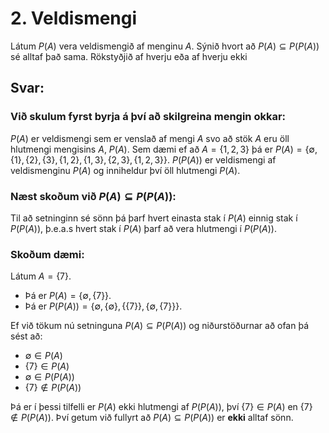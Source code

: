 # 2. Veldismengi 
Látum $P(A)$ vera veldismengið af menginu $A$. Sýnið hvort að $P(A) \subseteq P(P(A))$ sé alltaf það sama. Rökstyðjið af hverju eða af hverju ekki

## Svar: 

### Við skulum fyrst byrja á því að skilgreina mengin okkar: 
$P(A)$ er veldismengi sem er venslað af mengi $A$ svo að stök $A$ eru öll hlutmengi mengisins $A$, $P(A)$. 
Sem dæmi ef að $A = \lbrace 1, 2, 3 \rbrace$ þá er $P(A) = \lbrace \emptyset, \lbrace 1 \rbrace, \lbrace 2 \rbrace, \lbrace 3 \rbrace, \lbrace 1,2 \rbrace, \lbrace 1,3 \rbrace, \lbrace 2,3 \rbrace, \lbrace 1,2,3 \rbrace \rbrace$.
$P(P(A))$ er veldismengi af veldismenginu $P(A)$ og inniheldur því öll hlutmengi $P(A)$.

### Næst skoðum við $P(A) \subseteq P(P(A))$: 
Til að setninginn sé sönn þá þarf hvert einasta stak í $P(A)$ einnig stak í $P(P(A))$, þ.e.a.s hvert stak í $P(A)$ þarf að vera hlutmengi í $P(P(A))$. 

### Skoðum dæmi: 
  Látum $A = \lbrace 7 \rbrace$.

- Þá er $P(A) = \lbrace \emptyset, \lbrace 7 \rbrace \rbrace$.
- Þá er $P(P(A)) = \lbrace \emptyset, \lbrace \emptyset \rbrace, \lbrace \lbrace 7 \rbrace \rbrace, \lbrace \emptyset, \lbrace 7 \rbrace \rbrace \rbrace$.

Ef við tökum nú setninguna $P(A) \subseteq P(P(A))$ og niðurstöðurnar að ofan þá sést að: 

  - $\emptyset \in P(A)$
- $\{7\} \in P(A)$
- $\emptyset \in P(P(A))$
- $\{7\} \notin P(P(A))$


Þá er í þessi tilfelli er $P(A)$ ekki hlutmengi af $P(P(A))$, því $\{7\} \in P(A)$ en $\{7\} \notin P(P(A))$. Því getum við fullyrt að $P(A) \subseteq P(P(A))$ er **ekki** alltaf sönn. 
